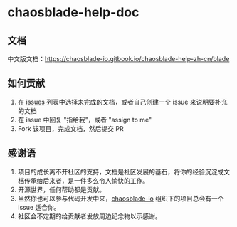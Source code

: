 # chaosblade-help-doc

## 文档
中文版文档：https://chaosblade-io.gitbook.io/chaosblade-help-zh-cn/blade

## 如何贡献
1. 在 [issues](https://github.com/chaosblade-io/chaosblade-help-doc/issues) 列表中选择未完成的文档，或者自己创建一个 issue 来说明要补充的文档
2. 在 issue 中回复 "指给我"，或者 "assign to me"
3. Fork 该项目，完成文档，然后提交 PR

## 感谢语
1. 项目的成长离不开社区的支持，文档是社区发展的基石，将你的经验沉淀成文档传承给后来者，是一件多么令人愉快的工作。
2. 开源世界，任何帮助都是贡献。
3. 当然你也可以参与代码开发中来，[chaosblade-io](https://github.com/chaosblade-io) 组织下的项目总会有一个 issue 适合你。
4. 社区会不定期的给贡献者发放周边纪念物以示感谢。
